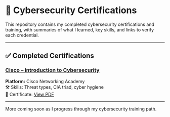 # 📜 Cybersecurity Certifications

This repository contains my completed cybersecurity certifications and training, with summaries of what I learned, key skills, and links to verify each credential.

---

## ✅ Completed Certifications

### [Cisco – Introduction to Cybersecurity](cisco-intro-cybersecurity/overview.md)  
**Platform:** Cisco Networking Academy  
🛠️ Skills: Threat types, CIA triad, cyber hygiene  
📄 Certificate: [View PDF](certificates/cisco-intro-cybersecurity.pdf)

---

More coming soon as I progress through my cybersecurity training path.
